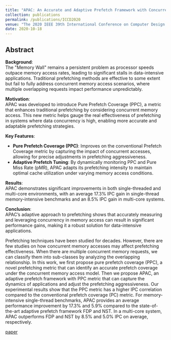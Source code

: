 ```yaml
---
title: "APAC: An Accurate and Adaptive Prefetch Framework with Concurrent Memory Access Analysis"
collection: publications
permalink: /publications/ICCD2020
venue: "The 2020 IEEE 39th International Conference on Computer Design (ICCD 2020)"
date: 2020-10-18
---
```


## Abstract

**Background**:  
The "Memory Wall" remains a persistent problem as processor speeds outpace memory access rates, leading to significant stalls in data-intensive applications. Traditional prefetching methods are effective to some extent but fail to fully address concurrent memory access scenarios, where multiple overlapping requests impact performance unpredictably.

**Motivation**:  
APAC was developed to introduce Pure Prefetch Coverage (PPC), a metric that enhances traditional prefetching by considering concurrent memory access. This new metric helps gauge the real effectiveness of prefetching in systems where data concurrency is high, enabling more accurate and adaptable prefetching strategies.

**Key Features**:
- **Pure Prefetch Coverage (PPC)**: Improves on the conventional Prefetch Coverage metric by capturing the impact of concurrent accesses, allowing for precise adjustments in prefetching aggressiveness.
- **Adaptive Prefetch Tuning**: By dynamically monitoring PPC and Pure Miss Rate (pMR), APAC adapts its prefetching intensity to maintain optimal cache utilization under varying memory access conditions.

**Results**:  
APAC demonstrates significant improvements in both single-threaded and multi-core environments, with an average 17.3% IPC gain in single-thread memory-intensive benchmarks and an 8.5% IPC gain in multi-core systems.

**Conclusion**:  
APAC’s adaptive approach to prefetching shows that accurately measuring and leveraging concurrency in memory access can result in significant performance gains, making it a robust solution for data-intensive applications.

Prefetching techniques have been studied for decades. However, there are few studies on how concurrent memory accesses may affect prefetching effectiveness. When there are multiple concurrent memory requests, we can classify them into sub-classes by analyzing the overlapping relationship. In this work, we first propose pure prefetch coverage (PPC), a novel prefetching metric that can identify an accurate prefetch coverage under the concurrent memory access model. Then we propose APAC, an adaptive prefetch framework with PPC metric that can capture the dynamics of applications and adjust the prefetching aggressiveness. Our experimental results show that the PPC metric has a higher IPC correlation compared to the conventional prefetch coverage (PC) metric. For memory-intensive single-thread benchmarks, APAC provides an average performance improvement by 17.3% and 5.9% compared to the state-of-the-art adaptive prefetch framework FDP and NST. In a multi-core system, APAC outperforms FDP and NST by 8.5% and 5.0% IPC on average, respectively.

[paper](../files/ICCD2020/APAC_paper.pdf)
